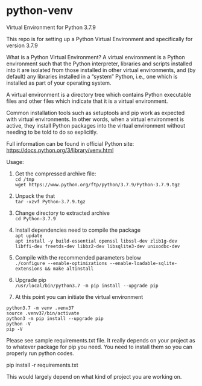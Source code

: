 # python-venv
Virtual Environment for Python 3.7.9


This repo is for setting up a Python Virtual Environment
and specifically for version 3.7.9


What is a Python Virtual Environment?
A virtual environment is a Python environment such that the Python interpreter, libraries and scripts installed into it are isolated from those installed in other virtual environments, and (by default) any libraries installed in a “system” Python, i.e., one which is installed as part of your operating system.

A virtual environment is a directory tree which contains Python executable files and other files which indicate that it is a virtual environment.

Common installation tools such as setuptools and pip work as expected with virtual environments. In other words, when a virtual environment is active, they install Python packages into the virtual environment without needing to be told to do so explicitly.

Full information can be found in official Python site:
https://docs.python.org/3/library/venv.html


Usage:
1. Get the compressed archive file:<br/>
`cd /tmp`<br/>
`wget https://www.python.org/ftp/python/3.7.9/Python-3.7.9.tgz`

2. Unpack the that <br/>
`tar -xzvf Python-3.7.9.tgz`

3. Change directory to extracted archive <br/>
`cd Python-3.7.9`

4. Install dependencies need to compile the package <br/>
`apt update`<br/>
`apt install -y build-essential openssl libssl-dev zlib1g-dev libffi-dev freetds-dev libbz2-dev libsqlite3-dev unixodbc-dev`

5. Compile with the recommended parameters below <br/>
`./configure --enable-optimizations --enable-loadable-sqlite-extensions && make altinstall`

6. Upgrade pip <br/>
`/usr/local/bin/python3.7 -m pip install --upgrade pip`

7. At this point you can initiate the virtual environment

```
python3.7 -m venv .venv37
source .venv37/bin/activate
python3 -m pip install --upgrade pip
python -V
pip -V
```

Please see sample requirements.txt file. It really depends on your project 
as to whatever package for pip you need. You need to install them so you
can properly run python codes.

pip install -r requirements.txt

This would largely depend on what kind of project you are working on.
